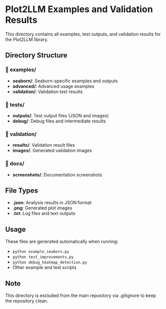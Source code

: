 # Plot2LLM Examples and Validation Results

This directory contains all examples, test outputs, and validation results for the Plot2LLM library.

## Directory Structure

### 📁 examples/
- **seaborn/**: Seaborn-specific examples and outputs
- **advanced/**: Advanced usage examples
- **validation/**: Validation test results

### 📁 tests/
- **outputs/**: Test output files (JSON and images)
- **debug/**: Debug files and intermediate results

### 📁 validation/
- **results/**: Validation result files
- **images/**: Generated validation images

### 📁 docs/
- **screenshots/**: Documentation screenshots

## File Types

- **.json**: Analysis results in JSON format
- **.png**: Generated plot images
- **.txt**: Log files and text outputs

## Usage

These files are generated automatically when running:
- `python example_seaborn.py`
- `python test_improvements.py`
- `python debug_heatmap_detection.py`
- Other example and test scripts

## Note

This directory is excluded from the main repository via .gitignore to keep the repository clean.
